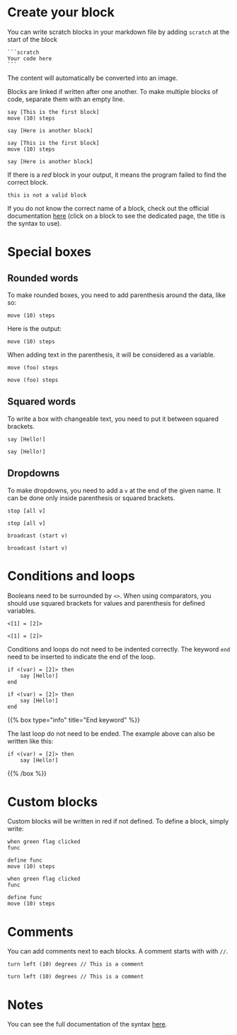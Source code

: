 # Create your block

You can write scratch blocks in your markdown file by adding `scratch` at the
start of the block
````text
```scratch
Your code here
```
````

The content will automatically be converted into an image.

Blocks are linked if written after one another. To make multiple blocks of code,
separate them with an empty line.

```text
say [This is the first block]
move (10) steps

say [Here is another block]
```

```scratch
say [This is the first block]
move (10) steps

say [Here is another block]
```

If there is a *red* block in your output, it means the program failed to find the
correct block.

```scratch
this is not a valid block
```

If you do not know the correct name of a block, check out the
official documentation [here](https://en.scratch-wiki.info/wiki/Blocks#List_of_Blocks)
(click on a block to see the dedicated page, the title is the syntax to use).

# Special boxes

## Rounded words

To make rounded boxes, you need to add parenthesis around the data, like so:

```text
move (10) steps
```

Here is the output:

```scratch
move (10) steps
```

When adding text in the parenthesis, it will be considered as a variable.

```text
move (foo) steps
```

```scratch
move (foo) steps
```

## Squared words

To write a box with changeable text, you need to put it between squared brackets.

```text
say [Hello!]
```

```scratch
say [Hello!]
```

## Dropdowns

To make dropdowns, you need to add a `v` at the end of the given name. It can
be done only inside parenthesis or squared brackets.

```text
stop [all v]
```

```scratch
stop [all v]
```

```text
broadcast (start v)
```

```scratch
broadcast (start v)
```

# Conditions and loops

Booleans need to be surrounded by `<>`. When using comparators, you should use
squared brackets for values and parenthesis for defined variables.

```text
<[1] = [2]>
```

```scratch
<[1] = [2]>
```

Conditions and loops do not need to be indented correctly. The keyword `end`
need to be inserted to indicate the end of the loop.

```text
if <(var) = [2]> then
    say [Hello!]
end
```

```scratch
if <(var) = [2]> then
    say [Hello!]
end
```

{{% box type="info" title="End keyword" %}}

The last loop do not need to be ended. The example above can also be written
like this:

```text
if <(var) = [2]> then
    say [Hello!]
```

{{% /box %}}

# Custom blocks

Custom blocks will be written in red if not defined. To define a block, simply
write:

```text
when green flag clicked
func

define func
move (10) steps
```

```scratch
when green flag clicked
func

define func
move (10) steps
```

# Comments

You can add comments next to each blocks. A comment starts with with `//`.

```text
turn left (10) degrees // This is a comment
```

```scratch
turn left (10) degrees // This is a comment
```

# Notes

You can see the full documentation of the syntax [here](https://en.scratch-wiki.info/wiki/Block_Plugin/Syntax).
